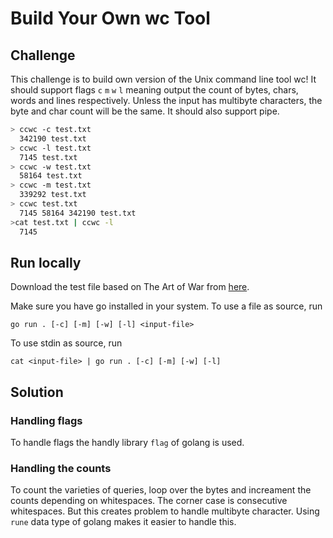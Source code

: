 # Build Your Own wc Tool

## Challenge

This challenge is to build own version of the Unix command line tool wc! It should support flags `c` `m` `w` `l` meaning output the count of bytes, chars, words and lines respectively. Unless the input has multibyte characters, the byte and char count will be the same. It should also support pipe. 

```bash
> ccwc -c test.txt
  342190 test.txt
> ccwc -l test.txt
  7145 test.txt
> ccwc -w test.txt
  58164 test.txt
> ccwc -m test.txt
  339292 test.txt
> ccwc test.txt
  7145 58164 342190 test.txt
>cat test.txt | ccwc -l
  7145
```

## Run locally
Download the test file based on The Art of War from [here](https://www.dropbox.com/scl/fi/d4zs6aoq6hr3oew2b6a9v/test.txt?rlkey=20c9d257pxd5emjjzd1gcbn03&e=1&dl=0).

Make sure you have go installed in your system. To use a file as source, run
```
go run . [-c] [-m] [-w] [-l] <input-file>
```
To use stdin as source, run
```
cat <input-file> | go run . [-c] [-m] [-w] [-l]
```

## Solution 

### Handling flags 
To handle flags the handly library `flag` of golang is used.

### Handling the counts
To count the varieties of queries, loop over the bytes and increament the counts depending on whitespaces. The corner case is consecutive whitespaces. But this creates problem to handle multibyte character. Using `rune` data type of golang makes it easier to handle this.


